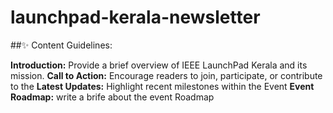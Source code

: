 # launchpad-kerala-newsletter

##✨  Content Guidelines:

**Introduction:** Provide a brief overview of IEEE LaunchPad Kerala and its mission.
**Call to Action:** Encourage readers to join, participate, or contribute to the
**Latest Updates:** Highlight recent milestones within the Event
**Event  Roadmap:** write a  brife about the event Roadmap
